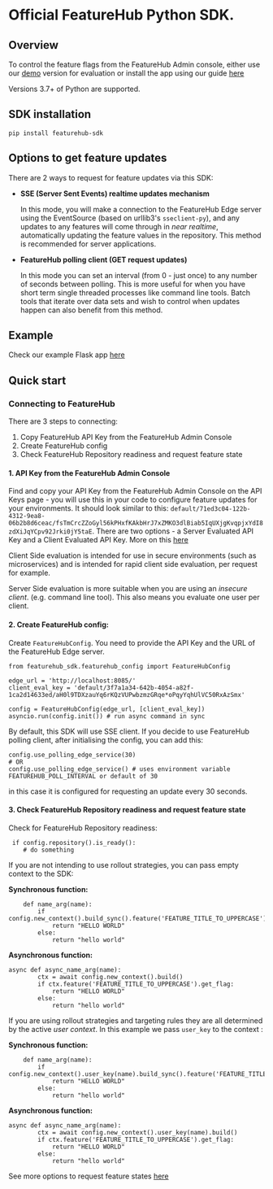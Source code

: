# Official FeatureHub Python SDK.

## Overview
To control the feature flags from the FeatureHub Admin console, either use our [demo](https://demo.featurehub.io) version for evaluation or install the app using our guide [here](https://docs.featurehub.io/featurehub/latest/installation.html)

Versions 3.7+ of Python are supported.

## SDK installation

`pip install featurehub-sdk`


## Options to get feature updates

There are 2 ways to request for feature updates via this SDK:

- **SSE (Server Sent Events) realtime updates mechanism**

  In this mode, you will make a connection to the FeatureHub Edge server using the EventSource (based on urllib3's `sseclient-py`), and any updates to any features will come through in _near realtime_, automatically updating the feature values in the repository. This method is recommended for server applications.

- **FeatureHub polling client (GET request updates)**

    In this mode you can set an interval (from 0 - just once) to any number of seconds between polling. This is more useful for when you have short term single threaded
    processes like command line tools. Batch tools that iterate over data sets and wish to control when updates happen can also benefit from this method.

## Example

Check our example Flask app [here](https://github.com/featurehub-io/featurehub-python-sdk/tree/main/example)

## Quick start

### Connecting to FeatureHub
There are 3 steps to connecting:
1) Copy FeatureHub API Key from the FeatureHub Admin Console
2) Create FeatureHub config
3) Check FeatureHub Repository readiness and request feature state

#### 1. API Key from the FeatureHub Admin Console
Find and copy your API Key from the FeatureHub Admin Console on the API Keys page -
you will use this in your code to configure feature updates for your environments.
It should look similar to this: ```default/71ed3c04-122b-4312-9ea8-06b2b8d6ceac/fsTmCrcZZoGyl56kPHxfKAkbHrJ7xZMKO3dlBiab5IqUXjgKvqpjxYdI8zdXiJqYCpv92Jrki0jY5taE```.
There are two options - a Server Evaluated API Key and a Client Evaluated API Key. More on this [here](https://docs.featurehub.io/#_client_and_server_api_keys)

Client Side evaluation is intended for use in secure environments (such as microservices) and is intended for rapid client side evaluation, per request for example.

Server Side evaluation is more suitable when you are using an _insecure client_. (e.g. command line tool). This also means you evaluate one user per client.

#### 2. Create FeatureHub config:

Create `FeatureHubConfig`. You need to provide the API Key and the URL of the FeatureHub Edge server.

```python3
from featurehub_sdk.featurehub_config import FeatureHubConfig

edge_url = 'http://localhost:8085/'
client_eval_key = 'default/3f7a1a34-642b-4054-a82f-1ca2d14633ed/aH0l9TDXzauYq6rKQzVUPwbzmzGRqe*oPqyYqhUlVC50RxAzSmx'

config = FeatureHubConfig(edge_url, [client_eval_key])
asyncio.run(config.init()) # run async command in sync

```

By default, this SDK will use SSE client. If you decide to use FeatureHub polling client, after initialising the config, you can add this:

```python3
config.use_polling_edge_service(30)
# OR
config.use_polling_edge_service() # uses environment variable FEATUREHUB_POLL_INTERVAL or default of 30 
```

in this case it is configured for requesting an update every 30 seconds.

#### 3. Check FeatureHub Repository readiness and request feature state

Check for FeatureHub Repository readiness:
```python3
 if config.repository().is_ready():
    # do something
```

If you are not intending to use rollout strategies, you can pass empty context to the SDK:

**Synchronous function:**

```python3
    def name_arg(name):
        if config.new_context().build_sync().feature('FEATURE_TITLE_TO_UPPERCASE').get_flag:
            return "HELLO WORLD"
        else:
            return "hello world"
```

**Asynchronous function:**

```python3
async def async_name_arg(name):
        ctx = await config.new_context().build()
        if ctx.feature('FEATURE_TITLE_TO_UPPERCASE').get_flag:
            return "HELLO WORLD"
        else:
            return "hello world"
```


If you are using rollout strategies and targeting rules they are all determined by the active _user context_. In this example we pass `user_key` to the context :

**Synchronous function:**

```python3
    def name_arg(name):
        if config.new_context().user_key(name).build_sync().feature('FEATURE_TITLE_TO_UPPERCASE').get_flag:
            return "HELLO WORLD"
        else:
            return "hello world"
```

**Asynchronous function:**

```python3
async def async_name_arg(name):
        ctx = await config.new_context().user_key(name).build()
        if ctx.feature('FEATURE_TITLE_TO_UPPERCASE').get_flag:
            return "HELLO WORLD"
        else:
            return "hello world"
```

See more options to request feature states [here](https://github.com/featurehub-io/featurehub-python-sdk/blob/main/featurehub_sdk/client_context.py)
